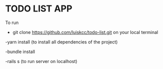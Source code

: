 # TODO LIST APP

To run

- git clone https://github.com/luiskcc/todo-list.git on your local terminal

-yarn install (to install all dependencies of the project)

-bundle install

-rails s (to run server on localhost)
